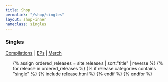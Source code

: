 ```yaml
---
title: Shop
permalink: "/shop/singles"
layout: shop-inner
nameclass: singles
---
```


<div class="singles">
    <h3>Singles</h3><div class="shop-nav"><a href="{{site.baseurl}}/shop/compilations">Compilations</a> | <a href="{{site.baseurl}}/shop/eps">EPs</a> | <a href="{{site.baseurl}}/shop/merch">Merch</a></div>
    <ul class="single-list">
        {% assign ordered_releases = site.releases | sort:"title" | reverse %}
        {% for release in ordered_releases  %}
            {% if release.categories contains "single" %}
            {% include release.html %}
            {% endif %}
        {% endfor %} 
    </ul>
</div>


